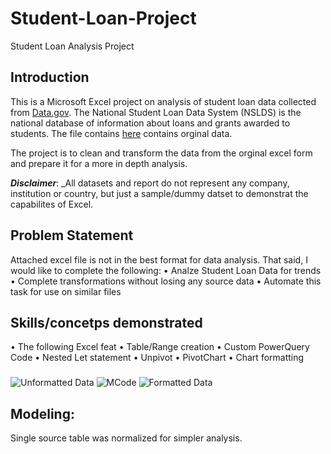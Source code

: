 # Student-Loan-Project
Student Loan Analysis Project
## Introduction
This is a Microsoft Excel project on analysis of student loan data collected from [Data.gov](https://data.gov/).
The National Student Loan Data System (NSLDS) is the national database of information about loans and grants awarded to students. The file contains [here](https://github.com/bburkett504/Student-Loan-Project/files/13505568/PortfolioSummary.1.xls) contains orginal data.

The project is to clean and transform the data from the orginal excel form and prepare it for a more in depth analysis.

**_Disclaimer_**: _All datasets and report do not represent any company, institution or country, but just a sample/dummy datset to demonstrat the capabilites of Excel.

## Problem Statement
Attached excel file is not in the best format for data analysis. 
That said, I would like to complete the following:
•	Analze Student Loan Data for trends
•	Complete transformations without losing any source data
•	Automate this task for use on similar files

## Skills/concetps demonstrated
•	The following Excel feat
•	Table/Range creation
•	Custom PowerQuery Code
•	Nested Let statement
•	Unpivot
•	PivotChart
•	Chart formatting
###
![Unformatted Data](https://github.com/bburkett504/Student-Loan-Project/assets/151954760/b3647dd7-4723-4693-8c4c-72d56df446da)
![MCode](https://github.com/bburkett504/Student-Loan-Project/assets/151954760/cec3445f-1dc8-43dd-8427-dddf7bd0add3)
![Formatted Data](https://github.com/bburkett504/Student-Loan-Project/assets/151954760/375ad788-fe69-4d6e-9add-8ba35a431e72)


## Modeling:
Single source table was normalized for simpler analysis.



